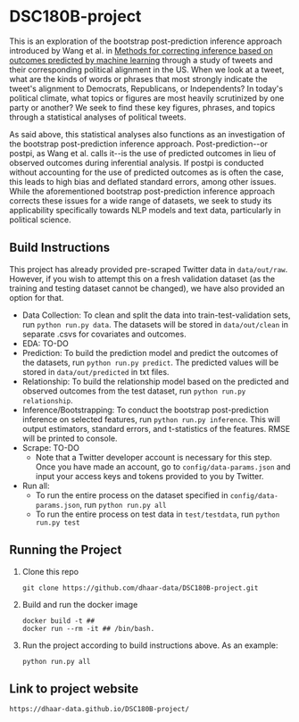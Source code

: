# DSC180B-project
This is an exploration of the bootstrap post-prediction inference approach introduced by Wang et al. in [Methods for correcting inference based on outcomes predicted by machine learning](https://www.pnas.org/content/117/48/30266/tab-article-info) through a study of tweets and their corresponding political alignment in the US. When we look at a tweet, what are the kinds of words or phrases that most strongly indicate the tweet's alignment to Democrats, Republicans, or Independents? In today's political climate, what topics or figures are most heavily scrutinized by one party or another? We seek to find these key figures, phrases, and topics through a statistical analyses of political tweets.

As said above, this statistical analyses also functions as an investigation of the bootstrap post-prediction inference approach. Post-prediction--or postpi, as Wang et al. calls it--is the use of predicted outcomes in lieu of observed outcomes during inferential analysis. If postpi is conducted without accounting for the use of predicted outcomes as is often the case, this leads to high bias and deflated standard errors, among other issues. While the aforementioned bootstrap post-prediction inference approach corrects these issues for a wide range of datasets, we seek to study its applicability specifically towards NLP models and text data, particularly in political science. 

## Build Instructions
This project has already provided pre-scraped Twitter data in `data/out/raw`. However, if you wish to attempt this on a fresh validation dataset (as the training and testing dataset cannot be changed), we have also provided an option for that.
* Data Collection: To clean and split the data into train-test-validation sets, run `python run.py data`. The datasets will be stored in `data/out/clean` in separate .csvs for covariates and outcomes. 
* EDA: TO-DO
* Prediction: To build the prediction model and predict the outcomes of the datasets, run `python run.py predict`. The predicted values will be stored in `data/out/predicted` in txt files.
* Relationship: To build the relationship model based on the predicted and observed outcomes from the test dataset, run `python run.py relationship`.
* Inference/Bootstrapping: To conduct the bootstrap post-prediction inference on selected features, run `python run.py inference`. This will output estimators, standard errors, and t-statistics of the features. RMSE will be printed to console.
* Scrape: TO-DO
    * Note that a Twitter developer account is necessary for this step. Once you have made an account, go to `config/data-params.json` and input your access keys and tokens provided to you by Twitter. 
* Run all:
    * To run the entire process on the dataset specified in `config/data-params.json`, run `python run.py all`
    * To run the entire process on test data in `test/testdata`, run `python run.py test`
    
## Running the Project
1. Clone this repo
    ```
    git clone https://github.com/dhaar-data/DSC180B-project.git
    ```
2. Build and run the docker image
    ```
    docker build -t ##
    docker run --rm -it ## /bin/bash.
    ```
3. Run the project according to build instructions above. As an example:
    ```
    python run.py all
    ```
    
## Link to project website
```
https://dhaar-data.github.io/DSC180B-project/
```
